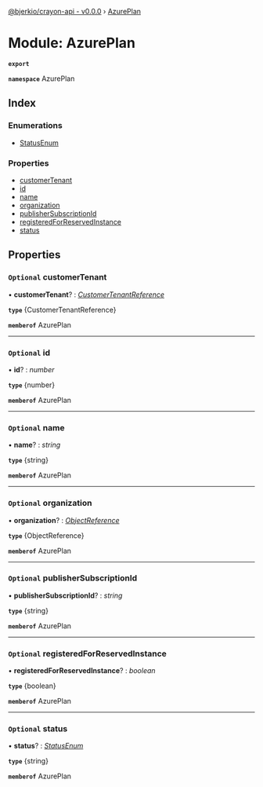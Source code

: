 [@bjerkio/crayon-api - v0.0.0](../README.md) › [AzurePlan](azureplan.md)

# Module: AzurePlan

**`export`** 

**`namespace`** AzurePlan

## Index

### Enumerations

* [StatusEnum](../enums/azureplan.statusenum.md)

### Properties

* [customerTenant](azureplan.md#optional-customertenant)
* [id](azureplan.md#optional-id)
* [name](azureplan.md#optional-name)
* [organization](azureplan.md#optional-organization)
* [publisherSubscriptionId](azureplan.md#optional-publishersubscriptionid)
* [registeredForReservedInstance](azureplan.md#optional-registeredforreservedinstance)
* [status](azureplan.md#optional-status)

## Properties

### `Optional` customerTenant

• **customerTenant**? : *[CustomerTenantReference](../interfaces/customertenantreference.md)*

**`type`** {CustomerTenantReference}

**`memberof`** AzurePlan

___

### `Optional` id

• **id**? : *number*

**`type`** {number}

**`memberof`** AzurePlan

___

### `Optional` name

• **name**? : *string*

**`type`** {string}

**`memberof`** AzurePlan

___

### `Optional` organization

• **organization**? : *[ObjectReference](../interfaces/objectreference.md)*

**`type`** {ObjectReference}

**`memberof`** AzurePlan

___

### `Optional` publisherSubscriptionId

• **publisherSubscriptionId**? : *string*

**`type`** {string}

**`memberof`** AzurePlan

___

### `Optional` registeredForReservedInstance

• **registeredForReservedInstance**? : *boolean*

**`type`** {boolean}

**`memberof`** AzurePlan

___

### `Optional` status

• **status**? : *[StatusEnum](../enums/azureplan.statusenum.md)*

**`type`** {string}

**`memberof`** AzurePlan
